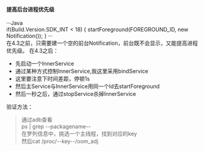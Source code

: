 #### 提高后台进程优先级  
···Java  
  if(Build.Version.SDK_INT < 18) {
    startForeground(FOREGROUND_ID, new Notification());
  }
···  
在4.3之前，只需要建一个空的前台Notification，前台既不会显示，又能提高进程优先级。
在4.3之后：
>  
* 先启动一个InnerService  
* 通过某种方式控制InnerService,我这里采用bindService  
* 这里要注意下时间差距，停顿1s  
* 然后主Service与InnerService用同一个Id去startForeground  
* 然后一秒之后，通过stopService杀掉InnerService  

验证方法：
>  通过adb查看  
ps | grep --packagename--  
在罗列信息中，挑选一个主线程，找到对应的key  
然后cat /proc/--key--/oom_adj  
